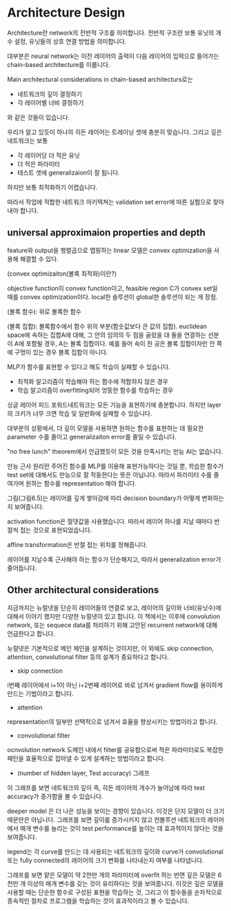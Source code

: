 # Architecture Design
Architecture란 network의 전반적 구조를 의미합니다. 전반적 구조란 보통 유닛의 개수 설정, 유닛들의 상호 연결 방법을 의미합니다.

대부분은 neural network는 이전 레이어의 출력이 다음 레이어의 입력으로 들어가는 chain-based architecture를 이룹니다. 

Main architectural considerations in chain-based architecturs로는

- 네트워크의 깊이 결정하기
- 각 레이어별 너비 결정하기

와 같은 것들이 있습니다.

우리가 알고 있듯이 하나의 히든 레이어는 트레이닝 셋에 충분히 맞습니다. 그리고 깊은 네트워크는 보통

- 각 레이어당 더 적은 유닛
- 더 적은 파라미터
- 테스트 셋에 generalizaion이 잘 됩니다.

하지만 보통 최적화하기 어렵습니다.

따라서 작업에 적합한 네트워크 아키텍쳐는 validation set error에 따른 실험으로 찾아내야 합니다.

## universal approximaion properties and depth

feature와 output을 행렬곱으로 맵핑하는 linear 모델은 convex optimization을 사용해 해결할 수 있다.

(convex optimizaiton(볼록 최적화)이란?)

objective function이 convex function이고, feasible region C가 convex set일 때를 convex optimization이다. local한 솔루션이 global한 솔루션이 되는 게 장점.

(볼록 함수): 위로 볼록한 함수

(볼록 집합): 볼록함수에서 함수 위의 부분(함숫값보다 큰 값의 집합). euclidean space에 속하는 집합A에 대해, 그 안의 임의의 두 점을 골랐을 대 둘을 연결하는 선분이 A에 포함될 경우, A는 볼록 집합이다. 예를 들어 속이 찬 공은 볼록 집합이자만 안 쪽에 구멍이 있는 경우 볼록 집합이 아니다.

MLP가 함수를 표현할 수 있다고 해도 학습이 실패할 수 있습니다.

- 최적화 알고리즘이 학습해야 하는 함수에 적합하지 않은 경우
- 학습 알고리즘이 overfitting되어 엉뚱한 함수를 학습하는 경우

싱글 레이어 피드 포워드네트워크는 모든 기능을 표현하기에 충분합니다. 하지만 layer의 크키가 너무 크면 학습 및 일반화에 실패할 수 있습니다.

대부분의 상황에서, 더 깊이 모델을 사용하면 원하는 함수를 표현하는 데 필요한 parameter 수를 줄이고 generalizaiton error를 줄일 수 있습니다.

"no free lunch" theorem에서 언급했듯이 모든 것을 만족시키는 만능 AI는 없습니다. 

만능 근사 원리란 주어진 함수를 MLP를 이용해 표현가능하다는 것일 뿐, 학습한 함수가 test set에 대해서도 만능으로 잘 작동한다는 뜻은 아닙니다. 따라서 파라미터 수를 줄여가며 원하는 함수를 representation 해야 합니다.

그림(그림6.5)는 레이어를 깊게 쌓아감에 따라 decision boundary가 어떻게 변화하는지 보여줍니다.

activation function은 절댓값을 사용했습니다. 따라서 레이어 하나를 지날 때마다 반절씩 접는 것으로 표현되었습니다. 

affine transformation은 반절 접는 위치를 정해줍니다.

레이어를 지날수록 근사해야 하는 함수가 단순해지고, 따라서 generalization error가 줄어듭니다.

## Other architectural considerations

지금까지는 뉴럴넷을 단순히 레이어들의 연결로 보고, 레이어의 깊이와 너비(유닛수)에 대해서 이야기 했지만 다양한 뉴럴넷이 있고 합니다. 이 책에서는 이후에 convolution network, 또는 sequece data를 처리하기 위해 고안된 recurrent network에 대해 언급한다고 합니다.

뉴럴넷은 기본적으로 메인 체인을 설계하는 것이지만, 이 외에도 skip connection, attention, convolutional filter 등의 설계가 중요하다고 합니다.

- skip connection

i번째 레이어에서 i+1이 아닌 i+2번째 레이어로 바로 넘겨서 gradient flow를 용이하게 만드는 기법이라고 합니다.

- attention

representation의 일부만 선택적으로 넘겨서 효율을 향상시키는 방법이라고 합니다.

- convolutional filter

ocnvolution network 도메인 내에서 filter를 공유함으로써 적은 파라미터로도 복잡한 패턴을 효율적으로 잡아낼 수 있게 설계하는 방법이라고 합니다.

- (number of hidden layer, Test accuracy) 그래프

이 그래프를 보면 네트워크의 깊이 즉, 히든 레이어의 개수가 늘어남에 따라 test accuracy가 증가함을 볼 수 있습니다. 

deeper model 은 더 나은 성능을 보이는 경향이 있습니다. 이것은 단지 모델이 더 크기 때문만은 아닙니다. 그래프를 보면 깊이를 증가시키지 않고 컨볼루션 네트워크의 레이어에서 매개 변수를 늘리는 것이 test performance를 높이는 데 효과적이지 않다는 것을 보여줍니다.

legend는 각 curve를 만드는 데 사용되는 네트워크의 깊이와 curve가 convolutional 또는 fully connected의 레이어의 크기 변화를 나타내는지 여부를 나타냅니다.

그래프를 보면 얕은 모델이 약 2천만 개의 파라미터에 overfit 하는 반면 깊은 모델은 6천만 개 이상의 매개 변수를 갖는 것이 유리하다는 것을 보여줍니다. 이것은 깊은 모델을 사용할 때는 단순한 함수로 구성된 표현을 학습하는 것, 그리고 이 함수들을 순차적으로 종속적인 절차로 프로그램을 학습하는 것이 효과적이라고 볼 수 있습니다.